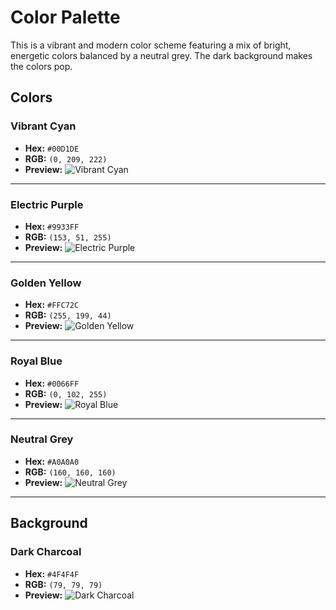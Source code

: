 # Color Palette

This is a vibrant and modern color scheme featuring a mix of bright, energetic colors balanced by a neutral grey. The dark background makes the colors pop.

## Colors

### Vibrant Cyan
- **Hex:** `#00D1DE`
- **RGB:** `(0, 209, 222)`
- **Preview:** 
![Vibrant Cyan](https://placehold.co/150x50/00D1DE/00D1DE.png)

---

### Electric Purple
- **Hex:** `#9933FF`
- **RGB:** `(153, 51, 255)`
- **Preview:** 
![Electric Purple](https://placehold.co/150x50/9933FF/9933FF.png)

---

### Golden Yellow
- **Hex:** `#FFC72C`
- **RGB:** `(255, 199, 44)`
- **Preview:** 
![Golden Yellow](https://placehold.co/150x50/FFC72C/FFC72C.png)

---

### Royal Blue
- **Hex:** `#0066FF`
- **RGB:** `(0, 102, 255)`
- **Preview:** 
![Royal Blue](https://placehold.co/150x50/0066FF/0066FF.png)

---

### Neutral Grey
- **Hex:** `#A0A0A0`
- **RGB:** `(160, 160, 160)`
- **Preview:** 
![Neutral Grey](https://placehold.co/150x50/A0A0A0/A0A0A0.png)

---

## Background

### Dark Charcoal
- **Hex:** `#4F4F4F`
- **RGB:** `(79, 79, 79)`
- **Preview:** 
![Dark Charcoal](https://placehold.co/150x50/4F4F4F/4F4F4F.png)